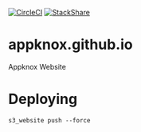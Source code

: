 [![CircleCI](https://circleci.com/gh/appknox/website/tree/source.svg?style=shield)](https://circleci.com/gh/appknox/website/tree/source)
[![StackShare](http://img.shields.io/badge/tech-stack-0690fa.svg?style=flat)](http://stackshare.io/appknox/appknox)

# appknox.github.io

Appknox Website

# Deploying

`s3_website push --force`
